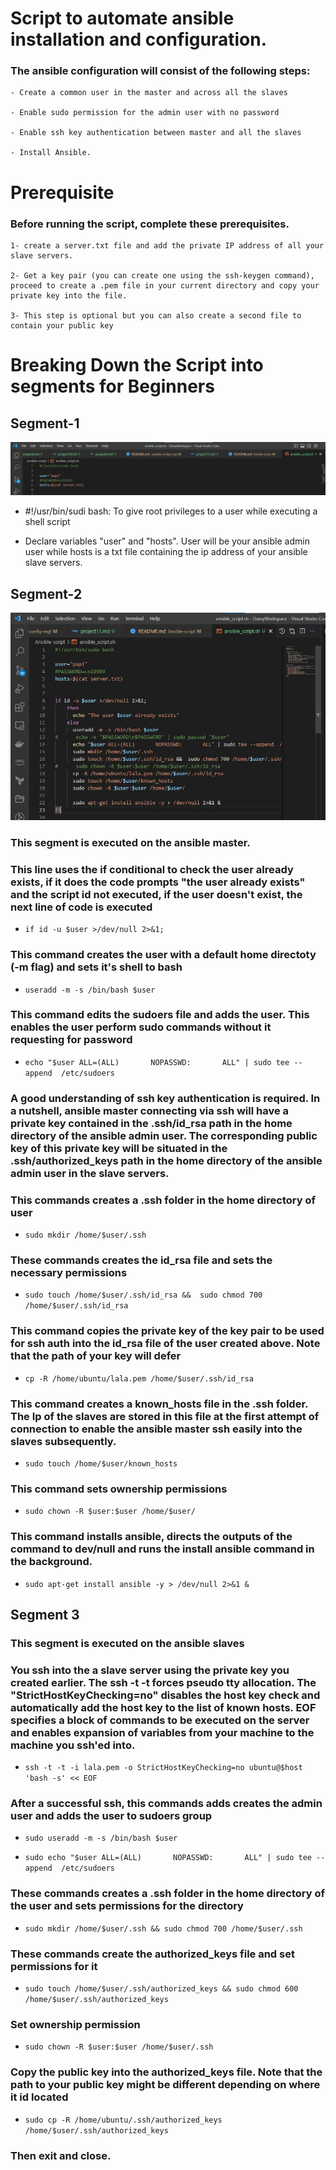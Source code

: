 
# Script to automate ansible installation and configuration.
### The ansible configuration will consist of the following steps:
```
- Create a common user in the master and across all the slaves

- Enable sudo permission for the admin user with no password

- Enable ssh key authentication between master and all the slaves

- Install Ansible.

```

# Prerequisite

### Before running the script, complete these prerequisites.
```
1- create a server.txt file and add the private IP address of all your slave servers.

2- Get a key pair (you can create one using the ssh-keygen command), proceed to create a .pem file in your current directory and copy your private key into the file.

3- This step is optional but you can also create a second file to contain your public key

```

# Breaking Down the Script into segments for Beginners

## Segment-1
![](./images/segment1.jpg) 

- #!/usr/bin/sudi bash: To give root privileges to a user while executing a shell script

- Declare variables "user" and "hosts". User will be your ansible admin user while hosts is a txt file containing the ip address of your ansible slave servers.

## Segment-2
![](./images/segment-2.jpg)

### This segment is executed on the ansible master.

### This line uses the if conditional to check the user already exists, if it does the code prompts "the user already exists" and the script id not executed, if the user doesn't exist, the next line of code is executed
- `if id -u $user >/dev/null 2>&1;`

### This command creates the user with a default home directoty (-m flag) and sets it's shell to bash

- `useradd -m -s /bin/bash $user`

### This command edits the sudoers file and adds the user. This enables the user perform sudo commands without it requesting for password

- `echo "$user ALL=(ALL)       NOPASSWD:       ALL" | sudo tee --append  /etc/sudoers`

### A good understanding of ssh key authentication is required. In a nutshell, ansible master connecting via ssh will have a private key contained in the .ssh/id_rsa path in the home directory of the ansible admin user. The corresponding public key of this private key will be situated in the .ssh/authorized_keys path in the home directory of the ansible admin user in the slave servers.

### This commands creates a .ssh folder in the home directory of user 

- `sudo mkdir /home/$user/.ssh`

### These commands creates the id_rsa file and sets the necessary permissions

- `sudo touch /home/$user/.ssh/id_rsa &&  sudo chmod 700 /home/$user/.ssh/id_rsa`

### This command copies the private key of the key pair to be used for ssh auth into the id_rsa file of the user created above. Note that the path of your key will defer

- `cp -R /home/ubuntu/lala.pem /home/$user/.ssh/id_rsa`

### This command creates a known_hosts file in the .ssh folder. The Ip of the slaves are stored in this file at the first attempt of connection to enable the ansible master ssh easily into the slaves subsequently.

- `sudo touch /home/$user/known_hosts`

### This command sets ownership permissions

- `sudo chown -R $user:$user /home/$user/`

### This command installs ansible, directs the outputs of the command to dev/null and runs the install ansible command in the background.

- `sudo apt-get install ansible -y > /dev/null 2>&1 &`

## Segment 3
### This segment is executed on the ansible slaves

### You ssh into the a slave server using the private key you created earlier. The ssh -t -t forces pseudo tty allocation. The "StrictHostKeyChecking=no" disables the host key check and automatically add the host key to the list of known hosts. EOF specifies a block of commands to be executed on the server and enables expansion of variables from your machine to the machine you ssh'ed into.

- `ssh -t -t -i lala.pem -o StrictHostKeyChecking=no ubuntu@$host 'bash -s' << EOF`

### After a successful ssh, this commands adds creates the admin user and adds the user to sudoers group

- `sudo useradd -m -s /bin/bash $user`

- `sudo echo "$user ALL=(ALL)       NOPASSWD:       ALL" | sudo tee --append  /etc/sudoers`

### These commands creates a .ssh folder in the home directory of the user and sets permissions for the directory

- `sudo mkdir /home/$user/.ssh && sudo chmod 700 /home/$user/.ssh`

### These commands create the authorized_keys file and set permissions for it

- `sudo touch /home/$user/.ssh/authorized_keys && sudo chmod 600 /home/$user/.ssh/authorized_keys`

### Set ownership permission

- `sudo chown -R $user:$user /home/$user/.ssh`

### Copy the public key into the authorized_keys file. Note that the path to your public key might be different depending on where it id located

- `sudo cp -R /home/ubuntu/.ssh/authorized_keys /home/$user/.ssh/authorized_keys`

### Then exit and close.

